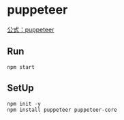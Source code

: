 # puppeteer

[公式：puppeteer](https://github.com/puppeteer/puppeteer)

## Run

```
npm start
```

## SetUp

```
npm init -y
npm install puppeteer puppeteer-core
```